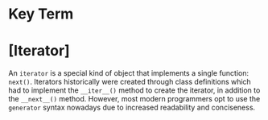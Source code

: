 # Key Term

# [Iterator]
An `iterator` is a special kind of object that implements a single function: `next()`. 
Iterators historically were created through class definitions which had to implement 
the `__iter__()` method to create the iterator, in addition to the `__next__()` method. 
However, most modern programmers opt to use the `generator` syntax nowadays due to 
increased readability and conciseness.